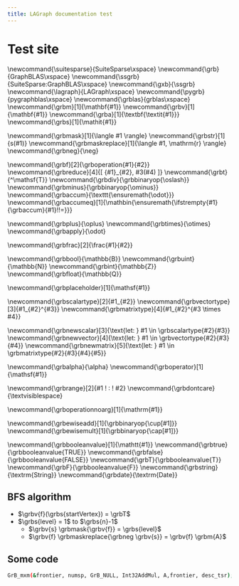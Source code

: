 ```yaml
---
title: LAGraph documentation test
---
```


# Test site

\newcommand{\suitesparse}{SuiteSparse\xspace}
\newcommand{\grb}{GraphBLAS\xspace}
\newcommand{\ssgrb}{SuiteSparse:GraphBLAS\xspace}
\newcommand{\gxb}{\ssgrb}
\newcommand{\lagraph}{LAGraph\xspace}
\newcommand{\pygrb}{pygraphblas\xspace}
\newcommand{\grblas}{grblas\xspace}
\newcommand{\grbm}[1]{\mathbf{#1}}
\newcommand{\grbv}[1]{\mathbf{#1}}
\newcommand{\grba}[1]{\textbf{\textit{#1}}}
\newcommand{\grbs}[1]{\mathit{#1}}

\newcommand{\grbmask}[1]{\langle #1 \rangle}
\newcommand{\grbstr}[1]{s(#1)}
\newcommand{\grbmaskreplace}[1]{\langle #1, \mathrm{r} \rangle}
\newcommand{\grbneg}{\neg}

\newcommand{\grbf}[2]{\grboperation{#1}{#2}}
\newcommand{\grbreduce}[4]{[ {#1}_{#2}\, #3(#4) ]}
\newcommand{\grbt}{^\mathsf{T}}
\newcommand{\grbdiv}{\grbbinaryop{\oslash}}
\newcommand{\grbminus}{\grbbinaryop{\ominus}}
\newcommand{\grbaccum}{\texttt{\ensuremath{\odot}}}
\newcommand{\grbaccumeq}[1]{\mathbin{\ensuremath{\ifstrempty{#1}{\grbaccum}{#1}\!\!=}}}

\newcommand{\grbplus}{\oplus}
\newcommand{\grbtimes}{\otimes}
\newcommand{\grbapply}{\odot}

\newcommand{\grbfrac}[2]{\frac{#1}{#2}}

\newcommand{\grbbool}{\mathbb{B}}
\newcommand{\grbuint}{\mathbb{N}}
\newcommand{\grbint}{\mathbb{Z}}
\newcommand{\grbfloat}{\mathbb{Q}}

\newcommand{\grbplaceholder}[1]{\mathsf{#1}}

\newcommand{\grbscalartype}[2]{#1_{#2}}
\newcommand{\grbvectortype}[3]{#1_{#2}^{#3}}
\newcommand{\grbmatrixtype}[4]{#1_{#2}^{#3 \times #4}}

\newcommand{\grbnewscalar}[3]{\text{let: } #1 \in \grbscalartype{#2}{#3}}
\newcommand{\grbnewvector}[4]{\text{let: } #1 \in \grbvectortype{#2}{#3}{#4}}
\newcommand{\grbnewmatrix}[5]{\text{let: } #1 \in \grbmatrixtype{#2}{#3}{#4}{#5}}

\newcommand{\grbalpha}{\alpha}
\newcommand{\grboperator}[1]{\mathsf{#1}}

\newcommand{\grbrange}[2]{#1 \! : \! #2}
\newcommand{\grbdontcare}{\textvisiblespace}

\newcommand{\grboperationnoarg}[1]{\mathrm{#1}}

\newcommand{\grbewiseadd}[1]{\grbbinaryop{\cup[#1]}}
\newcommand{\grbewisemult}[1]{\grbbinaryop{\cap[#1]}}

\newcommand{\grbbooleanvalue}[1]{\mathtt{#1}}
\newcommand{\grbtrue}{\grbbooleanvalue{TRUE}}
\newcommand{\grbfalse}{\grbbooleanvalue{FALSE}}
\newcommand{\grbT}{\grbbooleanvalue{T}}
\newcommand{\grbF}{\grbbooleanvalue{F}}
\newcommand{\grbstring}{\textrm{String}}
\newcommand{\grbdate}{\textrm{Date}}

## BFS algorithm

* $\grbv{f}(\grbs{startVertex}) = \grbT$
* $\grbs{level} = 1$ to $\grbs{n}-1$
  * $\grbv{s} \grbmask{\grbv{f}} = \grbs{level}$
  * $\grbv{f} \grbmaskreplace{\grbneg \grbv{s}} = \grbv{f} \grbm{A}$

## Some code

```bash
GrB_mxm(&frontier, numsp, GrB_NULL, Int32AddMul, A,frontier, desc_tsr);
```


<!-- \newcommand{\tuple}[1]{\langle #1 \rangle} -->
<!-- $$\tuple{a, b, c}$$ -->

